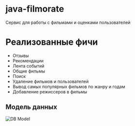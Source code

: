 # java-filmorate
Cервис для работы с фильмами и оценками пользователей

# Реализованные фичи
* Отзывы
* Рекомендации
* Лента событий
* Общие фильмы
* Поиск
* Удаление фильмов и пользователей
* Вывод самых популярных фильмов по жанру и годам
* Добавление режиссеров в фильмы

## Модель данных
![DB Model](https://github.com/greblovp/java-filmorate/blob/main/src/main/resources/db_model_rating.png)
